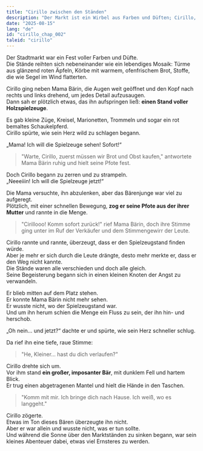 ```yaml
---
title: "Cirillo zwischen den Ständen"
description: "Der Markt ist ein Wirbel aus Farben und Düften; Cirillo, von den Spielzeugen angezogen, lässt die Pfote seiner Mutter los und verirrt sich in der Menge, bis er einem großen Bären mit unfreundlichem Aussehen begegnet."
date: "2025-08-15"
lang: "de"
id: "cirillo_chap_002"
taleid: "cirillo"
---
```


Der Stadtmarkt war ein Fest voller Farben und Düfte.  
Die Stände reihten sich nebeneinander wie ein lebendiges Mosaik: Türme aus glänzend roten Äpfeln, Körbe mit warmem, ofenfrischem Brot, Stoffe, die wie Segel im Wind flatterten.

Cirillo ging neben Mama Bärin, die Augen weit geöffnet und den Kopf nach rechts und links drehend, um jedes Detail aufzusaugen.  
Dann sah er plötzlich etwas, das ihn aufspringen ließ: **einen Stand voller Holzspielzeuge**.

Es gab kleine Züge, Kreisel, Marionetten, Trommeln und sogar ein rot bemaltes Schaukelpferd.  
Cirillo spürte, wie sein Herz wild zu schlagen begann.

„Mama! Ich will die Spielzeuge sehen! Sofort!“

> "Warte, Cirillo, zuerst müssen wir Brot und Obst kaufen," antwortete Mama Bärin ruhig und hielt seine Pfote fest.

Doch Cirillo begann zu zerren und zu strampeln.  
„Neeeiiin! Ich will die Spielzeuge jetzt!“

Die Mama versuchte, ihn abzulenken, aber das Bärenjunge war viel zu aufgeregt.  
Plötzlich, mit einer schnellen Bewegung, **zog er seine Pfote aus der ihrer Mutter** und rannte in die Menge.

> "Cirillooo! Komm sofort zurück!" rief Mama Bärin, doch ihre Stimme ging unter im Ruf der Verkäufer und dem Stimmengewirr der Leute.

Cirillo rannte und rannte, überzeugt, dass er den Spielzeugstand finden würde.  
Aber je mehr er sich durch die Leute drängte, desto mehr merkte er, dass er den Weg nicht kannte.  
Die Stände waren alle verschieden und doch alle gleich.  
Seine Begeisterung begann sich in einen kleinen Knoten der Angst zu verwandeln.

Er blieb mitten auf dem Platz stehen.  
Er konnte Mama Bärin nicht mehr sehen.  
Er wusste nicht, wo der Spielzeugstand war.  
Und um ihn herum schien die Menge ein Fluss zu sein, der ihn hin- und herschob.

„Oh nein… und jetzt?“ dachte er und spürte, wie sein Herz schneller schlug.

Da rief ihn eine tiefe, raue Stimme:  
> "He, Kleiner… hast du dich verlaufen?"

Cirillo drehte sich um.  
Vor ihm stand **ein großer, imposanter Bär**, mit dunklem Fell und hartem Blick.  
Er trug einen abgetragenen Mantel und hielt die Hände in den Taschen.

> "Komm mit mir. Ich bringe dich nach Hause. Ich weiß, wo es langgeht."

Cirillo zögerte.  
Etwas im Ton dieses Bären überzeugte ihn nicht.  
Aber er war allein und wusste nicht, was er tun sollte.  
Und während die Sonne über den Marktständen zu sinken begann, war sein kleines Abenteuer dabei, etwas viel Ernsteres zu werden.


